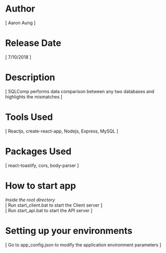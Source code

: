 # Author
[ Aaron Aung ]

# Release Date
[ 7/10/2018 ]

# Description
[ SQLComp performs data comparison between any two databases and highlights the mismatches ]

# Tools Used
[ Reactjs, create-react-app, Nodejs, Express, MySQL ]

# Packages Used
[ react-toastify, cors, body-parser ] 

# How to start app
*Inside the root directory* <br/>
[ Run start_client.bat to start the Client server ] <br />
[ Run start_api.bat to start the API server ] 

# Setting up your environments
[ Go to app_config.json to modify the application environment parameters ]
